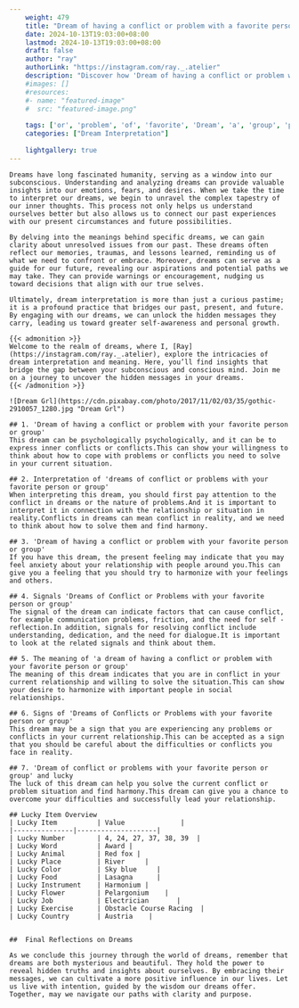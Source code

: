 ```yaml
---
    weight: 479
    title: "Dream of having a conflict or problem with a favorite person or a group"  # Assuming 'title' column exists
    date: 2024-10-13T19:03:00+08:00
    lastmod: 2024-10-13T19:03:00+08:00
    draft: false
    author: "ray"
    authorLink: "https://instagram.com/ray._.atelier"
    description: "Discover how 'Dream of having a conflict or problem with a favorite person or a group' can interpret your future and uncover its significant meanings in your life."
    #images: []
    #resources:
    #- name: "featured-image"
    #  src: "featured-image.png"
    
    tags: ['or', 'problem', 'of', 'favorite', 'Dream', 'a', 'group', 'person', 'conflict', 'with', 'having']
    categories: ["Dream Interpretation"]
    
    lightgallery: true
---
```

    
    Dreams have long fascinated humanity, serving as a window into our subconscious. Understanding and analyzing dreams can provide valuable insights into our emotions, fears, and desires. When we take the time to interpret our dreams, we begin to unravel the complex tapestry of our inner thoughts. This process not only helps us understand ourselves better but also allows us to connect our past experiences with our present circumstances and future possibilities.
    
    By delving into the meanings behind specific dreams, we can gain clarity about unresolved issues from our past. These dreams often reflect our memories, traumas, and lessons learned, reminding us of what we need to confront or embrace. Moreover, dreams can serve as a guide for our future, revealing our aspirations and potential paths we may take. They can provide warnings or encouragement, nudging us toward decisions that align with our true selves.
    
    Ultimately, dream interpretation is more than just a curious pastime; it is a profound practice that bridges our past, present, and future. By engaging with our dreams, we can unlock the hidden messages they carry, leading us toward greater self-awareness and personal growth.
    
    {{< admonition >}}
    Welcome to the realm of dreams, where I, [Ray](https://instagram.com/ray._.atelier), explore the intricacies of dream interpretation and meaning. Here, you’ll find insights that bridge the gap between your subconscious and conscious mind. Join me on a journey to uncover the hidden messages in your dreams.
    {{< /admonition >}}
    
    ![Dream Grl](https://cdn.pixabay.com/photo/2017/11/02/03/35/gothic-2910057_1280.jpg "Dream Grl")
    
    ## 1. 'Dream of having a conflict or problem with your favorite person or group'
    This dream can be psychologically psychologically, and it can be to express inner conflicts or conflicts.This can show your willingness to think about how to cope with problems or conflicts you need to solve in your current situation.
    
    ## 2. Interpretation of 'dreams of conflict or problems with your favorite person or group'
    When interpreting this dream, you should first pay attention to the conflict in dreams or the nature of problems.And it is important to interpret it in connection with the relationship or situation in reality.Conflicts in dreams can mean conflict in reality, and we need to think about how to solve them and find harmony.
    
    ## 3. 'Dream of having a conflict or problem with your favorite person or group'
    If you have this dream, the present feeling may indicate that you may feel anxiety about your relationship with people around you.This can give you a feeling that you should try to harmonize with your feelings and others.
    
    ## 4. Signals 'Dreams of Conflict or Problems with your favorite person or group'
    The signal of the dream can indicate factors that can cause conflict, for example communication problems, friction, and the need for self -reflection.In addition, signals for resolving conflict include understanding, dedication, and the need for dialogue.It is important to look at the related signals and think about them.
    
    ## 5. The meaning of 'a dream of having a conflict or problem with your favorite person or group'
    The meaning of this dream indicates that you are in conflict in your current relationship and willing to solve the situation.This can show your desire to harmonize with important people in social relationships.
    
    ## 6. Signs of 'Dreams of Conflicts or Problems with your favorite person or group'
    This dream may be a sign that you are experiencing any problems or conflicts in your current relationship.This can be accepted as a sign that you should be careful about the difficulties or conflicts you face in reality.
    
    ## 7. 'Dream of conflict or problems with your favorite person or group' and lucky
    The luck of this dream can help you solve the current conflict or problem situation and find harmony.This dream can give you a chance to overcome your difficulties and successfully lead your relationship.
    
    ## Lucky Item Overview
    | Lucky Item          | Value              |
    |---------------|--------------------|
    | Lucky Number        | 4, 24, 27, 37, 38, 39  |
    | Lucky Word          | Award |
    | Lucky Animal        | Red fox |
    | Lucky Place         | River     |
    | Lucky Color         | Sky blue     |
    | Lucky Food          | Lasagna      |
    | Lucky Instrument    | Harmonium |
    | Lucky Flower        | Pelargonium    |
    | Lucky Job           | Electrician       |
    | Lucky Exercise      | Obstacle Course Racing  |
    | Lucky Country       | Austria    |
    
    
    ##  Final Reflections on Dreams
    
    As we conclude this journey through the world of dreams, remember that dreams are both mysterious and beautiful. They hold the power to reveal hidden truths and insights about ourselves. By embracing their messages, we can cultivate a more positive influence in our lives. Let us live with intention, guided by the wisdom our dreams offer. Together, may we navigate our paths with clarity and purpose.
    